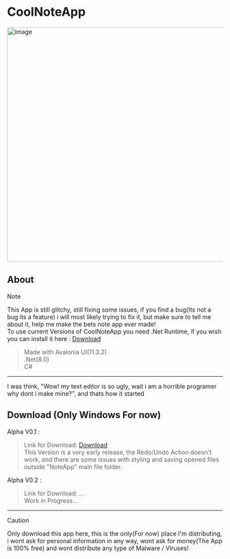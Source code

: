 # CoolNoteApp
<img width="819" height="548" alt="image" src="https://github.com/user-attachments/assets/d0aa5fd2-7bc3-411a-b5f1-7ce363b1343c" />
<br>

## About
> [!NOTE]
> This App is still glitchy, still fixing some issues, if you find a bug(Its not a bug its a feature) i will most likely trying to fix it, but make sure to
> tell me about it, help me make the bets note app ever made!<br>
> To use current Versions of CoolNoteApp you need .Net Runtime, if you wish you can install it here : [Download](https://dotnet.microsoft.com/en-us/download/dotnet/8.0/runtime)

> Made with Avalonia UI(11.3.2)<br>
> .Net(8.0)<br>
> C#<br>
<hr>
I was think, "Wow! my text editor is so ugly, wait i am a horrible programer why dont i make mine?", and thats how it started

## Download (Only Windows For now)
Alpha V0.1 :
> Link for Download: [Download](https://github.com/Kywyy/CoolNoteApp/tags)<br>
> This Version is a very early release, the Redo/Undo Action doesn't work, and there are some issues with styling and saving opened files outside "NoteApp" main file folder.

Alpha V0.2 :
> Link for Download: ... <br>
> Work in Progress...



<hr>

> [!CAUTION]
> Only download this app here, this is the only(For now) place I'm distributing, i wont ask for personal information in any way, wont ask for money(The App is 100% free) and wont distribute any type of Malware / Víruses!
